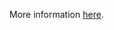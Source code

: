 More information [here](https://docs.prismacloud.io/en/enterprise-edition/policy-reference/google-cloud-policies/google-cloud-general-policies/ensure-that-there-are-only-gcp-managed-service-account-keys-for-each-service-account).
